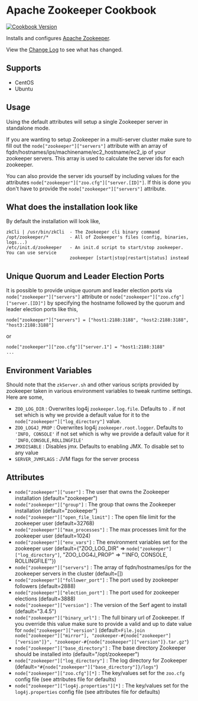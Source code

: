Apache Zookeeper Cookbook
=========================

[![Cookbook Version](https://img.shields.io/cookbook/v/apache_zookeeper.svg)](https://community.opscode.com/cookbooks/apache_zookeeper)

Installs and configures [Apache Zookeeper](http://zookeeper.apache.org/).

View the [Change Log](https://github.com/bbaugher/apache_zookeeper/blob/master/CHANGELOG.md) to see what has changed.

Supports
--------

 * CentOS
 * Ubuntu

Usage
-----

Using the default attributes will setup a single Zookeeper server in standalone mode.

If you are wanting to setup Zookeeper in a multi-server cluster make sure to fill out the 
`node["zookeeper"]["servers"]` attribute with an array of fqdn/hostnames/ips/machinename/ec2_hostname/ec2_ip 
of your zookeeper servers. This array is used to calculate the server ids for each zookeeper.

You can also provide the server ids yourself by including values for the attributes 
`node["zookeeper"]["zoo.cfg"]["server.[ID]"]`. If this is done you don't have to provide the 
`node["zookeeper"]["servers"]` attribute.

What does the installation look like
------------------------------------

By default the installation will look like,

    zkCli | /usr/bin/zkCli  - The Zookeeper cli binary command
    /opt/zookeeper/*        - All of Zookeeper's files (config, binaries, logs...)
    /etc/init.d/zookeeper   - An init.d script to start/stop zookeeper. You can use service 
    				        zookeeper [start|stop|restart|status] instead

Unique Quorum and Leader Election Ports
---------------------------------------

It is possible to provide unique quorum and leader election ports via `node["zookeeper"]["servers"]` attribute 
or `node["zookeeper"]["zoo.cfg"]["server.[ID]"]` by specifying the hostname followed by the quorum and 
leader election ports like this,

    node["zookeeper"]["servers"] = ["host1:2188:3188", "host2:2188:3188", "host3:2188:3188"]

or

    node["zookeeper"]["zoo.cfg"]["server.1"] = "host1:2188:3188"
    ...

Environment Variables
---------------------

Should note that the `zkServer.sh` and other various scripts provided by zookeeper taken in various environment variables to tweak 
runtime settings. Here are some,

 * `ZOO_LOG_DIR` : Overwrites log4j `zookeeper.log.file`. Defaults to `.` if not set which is why we provide a default value for it to the `node["zookeeper"]["log_directory"]` value.
 * `ZOO_LOG4J_PROP` : Overwrites log4j `zookeeper.root.logger`. Defaults to `'INFO, CONSOLE'` if not set which is why we provide a default value for it `'INFO,CONSOLE,ROLLINGFILE'`
 * `JMXDISABLE` : Disables jmx. Defaults to enabling JMX. To disable set to any value
 * `SERVER_JVMFLAGS` : JVM flags for the server process

Attributes
----------

 * `node["zookeeper"]["user"]` : The user that owns the Zookeeper installation (default="zookeeper")
 * `node["zookeeper"]["group"]` : The group that owns the Zookeeper installation (default="zookeeper")
 * `node["zookeeper"]["open_file_limit"]` : The open file limit for the zookeeper user (default=32768)
 * `node["zookeeper"]["max_processes"]` : The max processes limit for the zookeeper user (default=1024)
 * `node["zookeeper"]["env_vars"]` : The environment variables set for the zookeeper user (default={"ZOO_LOG_DIR" => `node["zookeeper"]["log_directory"]`, "ZOO_LOG4J_PROP" => "'INFO, CONSOLE, ROLLINGFILE'"})
 * `node["zookeeper"]["servers"]` : The array of fqdn/hostnames/ips for the zookeeper servers in the cluster (default=[])
 * `node["zookeeper"]["follower_port"]` : The port used by zookeeper followers (default=2888)
 * `node["zookeeper"]["election_port"]` : The port used for zookeeper elections (default=3888)
 * `node["zookeeper"]["version"]` : The version of the Serf agent to install (default="3.4.5")
 * `node["zookeeper"]["binary_url"]` : The full binary url of Zookeeper. If you override this value make sure to provide a valid and up to date value for `node["zookeeper"]["version"]` (default=`File.join node["zookeeper"]["mirror"], "zookeeper-#{node["zookeeper"]["version"]}", "zookeeper-#{node["zookeeper"]["version"]}.tar.gz"`)
 * `node["zookeeper"]["base_directory"]` : The base directory Zookeeper should be installed into (default="/opt/zookeeper")
 * `node["zookeeper"]["log_directory"]` : The log directory for Zookeeper (default=`"#{node["zookeeper"]["base_directory"]}/logs"`)
 * `node["zookeeper"]["zoo.cfg"][*]` : The key/values set for the `zoo.cfg` config file (see attributes file for defaults)
 * `node["zookeeper"]["log4j.properties"][*]` : The key/values set for the `log4j.properties` config file (see attributes file for defaults)
